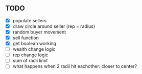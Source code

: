 ## TODO

- [x] populate sellers
- [x] draw circle around seller (rep = radius)
- [x] random buyer movement
- [x] sell function
- [x] get boolean working
- [ ] wealth change logic
- [ ] rep change logic
- [ ] sum of radii limit
- [ ] what happens when 2 radii hit eachother: closer to center?
